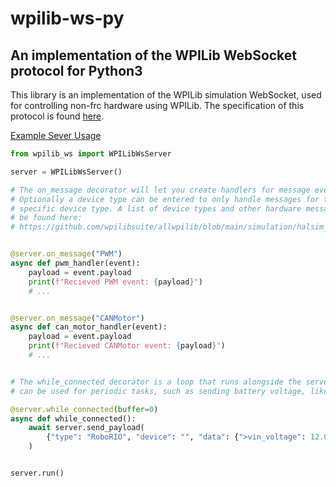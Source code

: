# wpilib-ws-py
## An implementation of the WPILib WebSocket protocol for Python3

This library is an implementation of the WPILib simulation WebSocket, used for controlling non-frc hardware using WPILib. The specification of this protocol is found [here](https://github.com/wpilibsuite/allwpilib/blob/main/simulation/halsim_ws_core/doc/hardware_ws_api.md).

[Example Sever Usage](tests/examples/demo_server.py)

```py
from wpilib_ws import WPILibWsServer

server = WPILibWsServer()

# The on_message decorator will let you create handlers for message events.
# Optionally a device type can be entered to only handle messages for that
# specific device type. A list of device types and other hardware messages can
# be found here:
# https://github.com/wpilibsuite/allwpilib/blob/main/simulation/halsim_ws_core/doc/hardware_ws_api.md#hardware-messages


@server.on_message("PWM")
async def pwm_handler(event):
    payload = event.payload
    print(f"Recieved PWM event: {payload}")
    # ...


@server.on_message("CANMotor")
async def can_motor_handler(event):
    payload = event.payload
    print(f"Recieved CANMotor event: {payload}")
    # ...


# The while_connected decorator is a loop that runs alongside the server, and
# can be used for periodic tasks, such as sending battery voltage, like below.

@server.while_connected(buffer=0)
async def while_connected():
    await server.send_payload(
        {"type": "RoboRIO", "device": "", "data": {">vin_voltage": 12.0}}
    )


server.run()
```